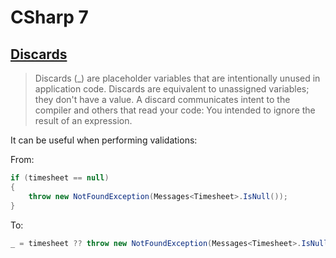 # CSharp 7

## [Discards](https://learn.microsoft.com/en-us/dotnet/csharp/fundamentals/functional/discards)
>Discards (_) are placeholder variables that are intentionally 
> unused in application code. Discards are equivalent to 
> unassigned variables; they don't have a value. 
> A discard communicates intent to the compiler and others that 
> read your code: You intended to ignore the result of an 
> expression.

It can be useful when performing validations:

From:
```csharp
if (timesheet == null)
{
    throw new NotFoundException(Messages<Timesheet>.IsNull());
}
```
To:
```csharp
_ = timesheet ?? throw new NotFoundException(Messages<Timesheet>.IsNull());
```
